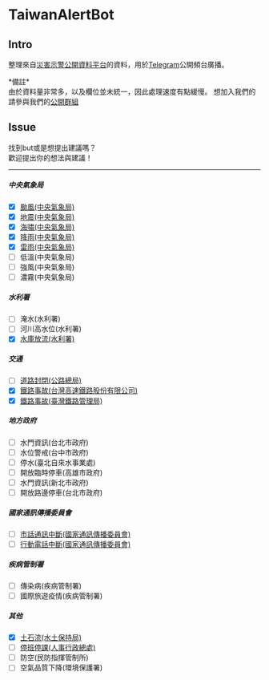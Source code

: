 # TaiwanAlertBot

## Intro
整理來自[災害示警公開資料平台](https://alerts.ncdr.nat.gov.tw)的資料，用於[Telegram](https://telegram.org)公開頻台廣播。

\*備註\*  
由於資料量非常多，以及欄位並未統一，因此處理速度有點緩慢。
想加入我們的請參與我們的[公開群組](https://t.me/joinchat/H06D30hvYRkKZP4mJirjVg)

## Issue
找到but或是想提出建議嗎？  
歡迎提出你的想法與建議！  

---

##### 中央氣象局  

- [x] [颱風(中央氣象局)](https://t.me/Taiwan_Typhoon)
- [x] [地震(中央氣象局)](https://t.me/Taiwan_Earthquake)
- [x] [海嘯(中央氣象局)](https://t.me/Taiwan_Earthquake)
- [x] [降雨(中央氣象局)](https://t.me/Taiwan_Weather)
- [x] [雷雨(中央氣象局)](https://t.me/Taiwan_Weather)
- [ ] 低溫(中央氣象局)
- [ ] 強風(中央氣象局)
- [ ] 濃霧(中央氣象局)

##### 水利署
- [ ] 淹水(水利署)
- [ ] 河川高水位(水利署)
- [x] [水庫放流(水利署)](https://t.me/Taiwan_Reservoir)

##### 交通
- [ ] [道路封閉(公路總局)](https://t.me/Taiwan_Road)
- [x] [鐵路事故(台灣高速鐵路股份有限公司)](https://t.me/Taiwan_Rail)
- [x] [鐵路事故(臺灣鐵路管理局)](https://t.me/Taiwan_Rail)

##### 地方政府
- [ ] 水門資訊(台北市政府)
- [ ] 水位警戒(台中市政府)
- [ ] 停水(臺北自來水事業處)
- [ ] 開放臨時停車(高雄市政府)
- [ ] 水門資訊(新北市政府)
- [ ] 開放路邊停車(台北市政府)

##### 國家通訊傳播委員會
- [ ] [市話通訊中斷(國家通訊傳播委員會)](https://t.me/Taiwan_NCC)
- [ ] [行動電話中斷(國家通訊傳播委員會)](https://t.me/Taiwan_NCC)

##### 疾病管制署
- [ ] 傳染病(疾病管制署)
- [ ] 國際旅遊疫情(疾病管制署)

##### 其他
- [x] [土石流(水土保持局)](https://t.me/Taiwan_debrisFlow)
- [ ] [停班停課(人事行政總處)](https://t.me/Taiwan_QK)
- [ ] 防空(民防指揮管制所)
- [ ] 空氣品質下降(環境保護署)
